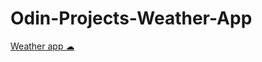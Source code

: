 # Odin-Projects-Weather-App

[Weather app ☁](https://bobokhon7.github.io/Odin-Projects-Weather-App/.)
